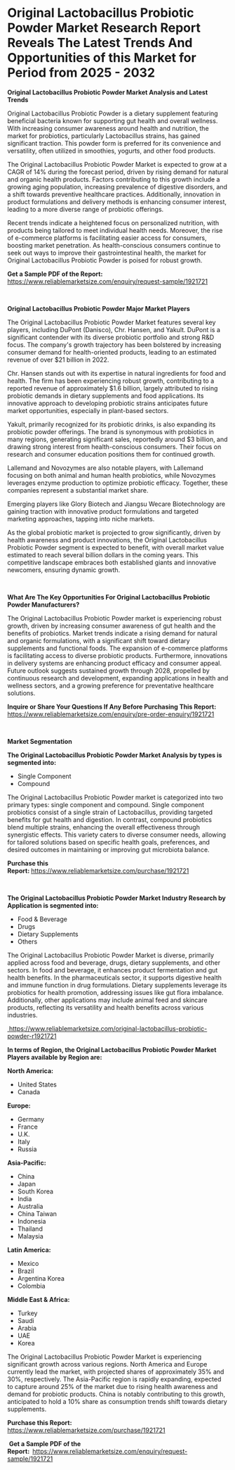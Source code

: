<p><h1>Original Lactobacillus Probiotic Powder Market Research Report Reveals The Latest Trends And Opportunities of this Market for Period from 2025 - 2032</h1></p><p><strong>Original Lactobacillus Probiotic Powder Market Analysis and Latest Trends</strong></p>
<p><p>Original Lactobacillus Probiotic Powder is a dietary supplement featuring beneficial bacteria known for supporting gut health and overall wellness. With increasing consumer awareness around health and nutrition, the market for probiotics, particularly Lactobacillus strains, has gained significant traction. This powder form is preferred for its convenience and versatility, often utilized in smoothies, yogurts, and other food products.</p><p>The Original Lactobacillus Probiotic Powder Market is expected to grow at a CAGR of 14% during the forecast period, driven by rising demand for natural and organic health products. Factors contributing to this growth include a growing aging population, increasing prevalence of digestive disorders, and a shift towards preventive healthcare practices. Additionally, innovation in product formulations and delivery methods is enhancing consumer interest, leading to a more diverse range of probiotic offerings.</p><p>Recent trends indicate a heightened focus on personalized nutrition, with products being tailored to meet individual health needs. Moreover, the rise of e-commerce platforms is facilitating easier access for consumers, boosting market penetration. As health-conscious consumers continue to seek out ways to improve their gastrointestinal health, the market for Original Lactobacillus Probiotic Powder is poised for robust growth.</p></p>
<p><strong>Get a Sample PDF of the Report:&nbsp;</strong> <a href="https://www.reliablemarketsize.com/enquiry/request-sample/1921721?utm_campaign=2453&utm_medium=2&utm_source=Github&utm_content=ia&utm_term=15042025&utm_id=original-lactobacillus-probiotic-powder">https://www.reliablemarketsize.com/enquiry/request-sample/1921721</a></p>
<p>&nbsp;</p>
<p><strong>Original Lactobacillus Probiotic Powder Major Market Players</strong></p>
<p><p>The Original Lactobacillus Probiotic Powder Market features several key players, including DuPont (Danisco), Chr. Hansen, and Yakult. DuPont is a significant contender with its diverse probiotic portfolio and strong R&D focus. The company's growth trajectory has been bolstered by increasing consumer demand for health-oriented products, leading to an estimated revenue of over $21 billion in 2022.</p><p>Chr. Hansen stands out with its expertise in natural ingredients for food and health. The firm has been experiencing robust growth, contributing to a reported revenue of approximately $1.6 billion, largely attributed to rising probiotic demands in dietary supplements and food applications. Its innovative approach to developing probiotic strains anticipates future market opportunities, especially in plant-based sectors.</p><p>Yakult, primarily recognized for its probiotic drinks, is also expanding its probiotic powder offerings. The brand is synonymous with probiotics in many regions, generating significant sales, reportedly around $3 billion, and drawing strong interest from health-conscious consumers. Their focus on research and consumer education positions them for continued growth.</p><p>Lallemand and Novozymes are also notable players, with Lallemand focusing on both animal and human health probiotics, while Novozymes leverages enzyme production to optimize probiotic efficacy. Together, these companies represent a substantial market share.</p><p>Emerging players like Glory Biotech and Jiangsu Wecare Biotechnology are gaining traction with innovative product formulations and targeted marketing approaches, tapping into niche markets.</p><p>As the global probiotic market is projected to grow significantly, driven by health awareness and product innovations, the Original Lactobacillus Probiotic Powder segment is expected to benefit, with overall market value estimated to reach several billion dollars in the coming years. This competitive landscape embraces both established giants and innovative newcomers, ensuring dynamic growth.</p></p>
<p>&nbsp;</p>
<p><strong>What Are The Key Opportunities For Original Lactobacillus Probiotic Powder Manufacturers?</strong></p>
<p><p>The Original Lactobacillus Probiotic Powder market is experiencing robust growth, driven by increasing consumer awareness of gut health and the benefits of probiotics. Market trends indicate a rising demand for natural and organic formulations, with a significant shift toward dietary supplements and functional foods. The expansion of e-commerce platforms is facilitating access to diverse probiotic products. Furthermore, innovations in delivery systems are enhancing product efficacy and consumer appeal. Future outlook suggests sustained growth through 2028, propelled by continuous research and development, expanding applications in health and wellness sectors, and a growing preference for preventative healthcare solutions.</p></p>
<p><strong>Inquire or Share Your Questions If Any Before Purchasing This Report:</strong> <a href="https://www.reliablemarketsize.com/enquiry/pre-order-enquiry/1921721?utm_campaign=2453&utm_medium=2&utm_source=Github&utm_content=ia&utm_term=15042025&utm_id=original-lactobacillus-probiotic-powder">https://www.reliablemarketsize.com/enquiry/pre-order-enquiry/1921721</a></p>
<p>&nbsp;</p>
<p><strong>Market Segmentation</strong></p>
<p><strong>The Original Lactobacillus Probiotic Powder Market Analysis by types is segmented into:</strong></p>
<p><ul><li>Single Component</li><li>Compound</li></ul></p>
<p><p>The Original Lactobacillus Probiotic Powder market is categorized into two primary types: single component and compound. Single component probiotics consist of a single strain of Lactobacillus, providing targeted benefits for gut health and digestion. In contrast, compound probiotics blend multiple strains, enhancing the overall effectiveness through synergistic effects. This variety caters to diverse consumer needs, allowing for tailored solutions based on specific health goals, preferences, and desired outcomes in maintaining or improving gut microbiota balance.</p></p>
<p><strong>Purchase this Report:&nbsp;</strong><a href="https://www.reliablemarketsize.com/purchase/1921721?utm_campaign=2453&utm_medium=2&utm_source=Github&utm_content=ia&utm_term=15042025&utm_id=original-lactobacillus-probiotic-powder">https://www.reliablemarketsize.com/purchase/1921721</a></p>
<p>&nbsp;</p>
<p><strong>The Original Lactobacillus Probiotic Powder Market Industry Research by Application is segmented into:</strong></p>
<p><ul><li>Food & Beverage</li><li>Drugs</li><li>Dietary Supplements</li><li>Others</li></ul></p>
<p><p>The Original Lactobacillus Probiotic Powder Market is diverse, primarily applied across food and beverage, drugs, dietary supplements, and other sectors. In food and beverage, it enhances product fermentation and gut health benefits. In the pharmaceuticals sector, it supports digestive health and immune function in drug formulations. Dietary supplements leverage its probiotics for health promotion, addressing issues like gut flora imbalance. Additionally, other applications may include animal feed and skincare products, reflecting its versatility and health benefits across various industries.</p></p>
<p><a href="https://www.reliablemarketsize.com/original-lactobacillus-probiotic-powder-r1921721?utm_campaign=2453&utm_medium=2&utm_source=Github&utm_content=ia&utm_term=15042025&utm_id=original-lactobacillus-probiotic-powder">&nbsp;https://www.reliablemarketsize.com/original-lactobacillus-probiotic-powder-r1921721</a></p>
<p><strong>In terms of Region, the Original Lactobacillus Probiotic Powder Market Players available by Region are:</strong></p>
<p>
    <p> <strong> North America: </strong>
        <ul>
            <li>United States</li>
            <li>Canada</li>
        </ul>
        </p> 
    <p> <strong> Europe: </strong>
        <ul>
            <li>Germany</li>
            <li>France</li>
            <li>U.K.</li>
            <li>Italy</li>
            <li>Russia</li>
        </ul>
        </p> 
    <p> <strong> Asia-Pacific: </strong>
        <ul>
            <li>China</li>
            <li>Japan</li>
            <li>South Korea</li>
            <li>India</li>
            <li>Australia</li>
            <li>China Taiwan</li>
            <li>Indonesia</li>
            <li>Thailand</li>
            <li>Malaysia</li>
        </ul>
        </p> 
    <p> <strong> Latin America: </strong>
        <ul>
            <li>Mexico</li>
            <li>Brazil</li>
            <li>Argentina Korea</li>
            <li>Colombia</li>
        </ul>
        </p> 
    <p> <strong> Middle East & Africa: </strong>
        <ul>
            <li>Turkey</li>
            <li>Saudi</li>
            <li>Arabia</li>
            <li>UAE</li>
            <li>Korea</li>
        </ul>
    </p>
    </p>
<p><p>The Original Lactobacillus Probiotic Powder Market is experiencing significant growth across various regions. North America and Europe currently lead the market, with projected shares of approximately 35% and 30%, respectively. The Asia-Pacific region is rapidly expanding, expected to capture around 25% of the market due to rising health awareness and demand for probiotic products. China is notably contributing to this growth, anticipated to hold a 10% share as consumption trends shift towards dietary supplements.</p></p>
<p><strong>Purchase this Report: </strong><a href="https://www.reliablemarketsize.com/purchase/1921721?utm_campaign=2453&utm_medium=2&utm_source=Github&utm_content=ia&utm_term=15042025&utm_id=original-lactobacillus-probiotic-powder">https://www.reliablemarketsize.com/purchase/1921721</a></p>
<p>&nbsp;<strong>Get a Sample PDF of the Report:&nbsp;&nbsp;</strong><a href="https://www.reliablemarketsize.com/enquiry/request-sample/1921721?utm_campaign=2453&utm_medium=2&utm_source=Github&utm_content=ia&utm_term=15042025&utm_id=original-lactobacillus-probiotic-powder">https://www.reliablemarketsize.com/enquiry/request-sample/1921721</a></p>
<p><strong></strong></p>
<p><p></p><p></p><p></p></p>